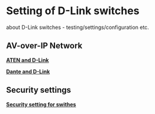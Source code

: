 # Setting of D-Link switches
about D-Link switches - testing/settings/configuration etc.

## AV-over-IP Network
[**ATEN and D-Link**](https://github.com/yaraslav/Setting_of_D-Link_switches/blob/main/D-Link%20and%20ATEN%20AVoIP.md)

[**Dante and D-Link**](https://github.com/yaraslav/Setting_of_D-Link_switches/blob/main/Dlink%20and%20Dante%20AVoIP%20devices.md)

## Security settings 

[**Security setting for swithes**](https://github.com/yaraslav/Setting_of_D-Link_switches/blob/main/InfoSec%20sets.md)
